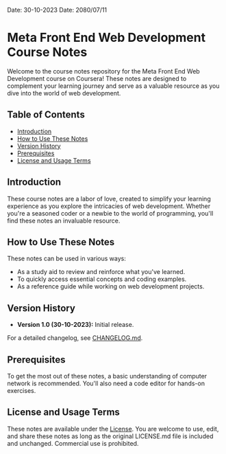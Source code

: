 
Date: 30-10-2023
Date: 2080/07/11


# Meta Front End Web Development Course Notes

Welcome to the course notes repository for the Meta Front End Web Development course on Coursera! These notes are designed to complement your learning journey and serve as a valuable resource as you dive into the world of web development.

## Table of Contents

- [Introduction](#introduction)
- [How to Use These Notes](#how-to-use-these-notes)
- [Version History](#version-history)
- [Prerequisites](#prerequisites)
- [License and Usage Terms](#license-and-usage-terms)

## Introduction

These course notes are a labor of love, created to simplify your learning experience as you explore the intricacies of web development. Whether you're a seasoned coder or a newbie to the world of programming, you'll find these notes an invaluable resource.

## How to Use These Notes

These notes can be used in various ways:

- As a study aid to review and reinforce what you've learned.
- To quickly access essential concepts and coding examples.
- As a reference guide while working on web development projects.

## Version History

- **Version 1.0 (30-10-2023):** Initial release.

For a detailed changelog, see [CHANGELOG.md](CHANGELOG.md).

## Prerequisites

To get the most out of these notes, a basic understanding of computer network is recommended. You'll also need a code editor for hands-on exercises.

## License and Usage Terms

These notes are available under the [License](LICENSE.md). You are welcome to use, edit, and share these notes as long as the original LICENSE.md file is included and unchanged. Commercial use is prohibited.

